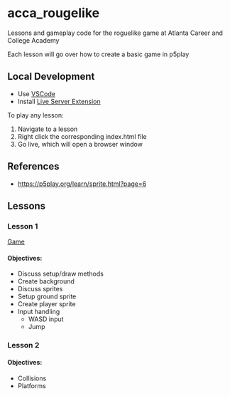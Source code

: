 # acca_rougelike

Lessons and gameplay code for the roguelike game at Atlanta Career and College Academy

Each lesson will go over how to create a basic game in p5play

## Local Development

- Use [VSCode](https://code.visualstudio.com/)
- Install [Live Server Extension](https://marketplace.visualstudio.com/items?itemName=ritwickdey.LiveServer)

To play any lesson:
1. Navigate to a lesson
1. Right click the corresponding index.html file
1. Go live, which will open a browser window

## References

- https://p5play.org/learn/sprite.html?page=6

## Lessons

### Lesson 1

[Game](Lessons/Lesson01/index.html)

#### Objectives:

- Discuss setup/draw methods
- Create background
- Discuss sprites
- Setup ground sprite
- Create player sprite
- Input handling
    - WASD input
    - Jump

### Lesson 2

#### Objectives:

- Collisions
- Platforms